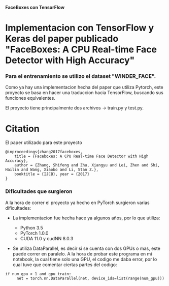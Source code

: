 **FaceBoxes con TensorFlow**

# Implementacion con TensorFlow y Keras del paper publicado "FaceBoxes: A CPU Real-time Face Detector with High Accuracy"
 
### Para el entrenamiento se utilizo el dataset "WINDER_FACE".

Como ya hay una implementacion hecha del paper que utiliza Pytorch, este proyecto se basa en hacer una traduccion hacia TensorFlow, 
buscando sus funciones equivalentes.

El proyecto tiene principalmente dos archivos -> train.py y test.py.

# Citation
El paper utilizado para este proyecto
~~~
@inproceedings{zhang2017faceboxes, 
    title = {Faceboxes: A CPU Real-time Face Detector with High Accuracy}, 
    author = {Zhang, Shifeng and Zhu, Xiangyu and Lei, Zhen and Shi, Hailin and Wang, Xiaobo and Li, Stan Z.}, 
    booktitle = {IJCB}, year = {2017} 
}
~~~

### Dificultades que surgieron 
A la hora de correr el proyecto ya hecho en PyTorch surgieron varias dificultades:

- La implementacion fue hecha hace ya algunos años, por lo que utiliza:
    * Python 3.5
    * PyTorch 1.0.0
    * CUDA 11.0 y cudNN 8.0.3
  

 - Se utiliza DataParallel, es decir si se cuenta con dos GPUs o mas, este puede correr en paralelo. A la hora de probar este programa en mi notebook, la cual 
tiene solo una GPU, el codigo me daba error, por lo cual tuve que comentar ciertas partes del codigo: 
~~~
if num_gpu > 1 and gpu_train:
     net = torch.nn.DataParallel(net, device_ids=list(range(num_gpu)))
~~~
